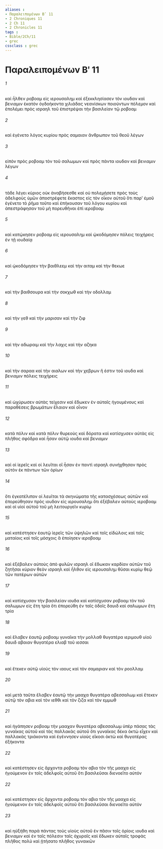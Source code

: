 ```yaml
---
aliases : 
- Παραλειπομένων Βʹ 11
- 2 Chroniques 11
- 2 Ch 11
- 2 Chronicles 11
tags : 
- Bible/2Ch/11
- grec
cssclass : grec
---
```


# Παραλειπομένων Βʹ 11

###### 1
καὶ ἦλθεν ροβοαμ εἰς ιερουσαλημ καὶ ἐξεκκλησίασεν τὸν ιουδαν καὶ βενιαμιν ἑκατὸν ὀγδοήκοντα χιλιάδας νεανίσκων ποιούντων πόλεμον καὶ ἐπολέμει πρὸς ισραηλ τοῦ ἐπιστρέψαι τὴν βασιλείαν τῷ ροβοαμ
###### 2
καὶ ἐγένετο λόγος κυρίου πρὸς σαμαιαν ἄνθρωπον τοῦ θεοῦ λέγων
###### 3
εἰπὸν πρὸς ροβοαμ τὸν τοῦ σαλωμων καὶ πρὸς πάντα ιουδαν καὶ βενιαμιν λέγων
###### 4
τάδε λέγει κύριος οὐκ ἀναβήσεσθε καὶ οὐ πολεμήσετε πρὸς τοὺς ἀδελφοὺς ὑμῶν ἀποστρέφετε ἕκαστος εἰς τὸν οἶκον αὐτοῦ ὅτι παρ' ἐμοῦ ἐγένετο τὸ ῥῆμα τοῦτο καὶ ἐπήκουσαν τοῦ λόγου κυρίου καὶ ἀπεστράφησαν τοῦ μὴ πορευθῆναι ἐπὶ ιεροβοαμ
###### 5
καὶ κατῴκησεν ροβοαμ εἰς ιερουσαλημ καὶ ᾠκοδόμησεν πόλεις τειχήρεις ἐν τῇ ιουδαίᾳ
###### 6
καὶ ᾠκοδόμησεν τὴν βαιθλεεμ καὶ τὴν αιταμ καὶ τὴν θεκωε
###### 7
καὶ τὴν βαιθσουρα καὶ τὴν σοκχωθ καὶ τὴν οδολλαμ
###### 8
καὶ τὴν γεθ καὶ τὴν μαρισαν καὶ τὴν ζιφ
###### 9
καὶ τὴν αδωραιμ καὶ τὴν λαχις καὶ τὴν αζηκα
###### 10
καὶ τὴν σαραα καὶ τὴν αιαλων καὶ τὴν χεβρων ἥ ἐστιν τοῦ ιουδα καὶ βενιαμιν πόλεις τειχήρεις
###### 11
καὶ ὠχύρωσεν αὐτὰς τείχεσιν καὶ ἔδωκεν ἐν αὐταῖς ἡγουμένους καὶ παραθέσεις βρωμάτων ἔλαιον καὶ οἶνον
###### 12
κατὰ πόλιν καὶ κατὰ πόλιν θυρεοὺς καὶ δόρατα καὶ κατίσχυσεν αὐτὰς εἰς πλῆθος σφόδρα καὶ ἦσαν αὐτῷ ιουδα καὶ βενιαμιν
###### 13
καὶ οἱ ἱερεῖς καὶ οἱ λευῖται οἳ ἦσαν ἐν παντὶ ισραηλ συνήχθησαν πρὸς αὐτὸν ἐκ πάντων τῶν ὁρίων
###### 14
ὅτι ἐγκατέλιπον οἱ λευῖται τὰ σκηνώματα τῆς κατασχέσεως αὐτῶν καὶ ἐπορεύθησαν πρὸς ιουδαν εἰς ιερουσαλημ ὅτι ἐξέβαλεν αὐτοὺς ιεροβοαμ καὶ οἱ υἱοὶ αὐτοῦ τοῦ μὴ λειτουργεῖν κυρίῳ
###### 15
καὶ κατέστησεν ἑαυτῷ ἱερεῖς τῶν ὑψηλῶν καὶ τοῖς εἰδώλοις καὶ τοῖς ματαίοις καὶ τοῖς μόσχοις ἃ ἐποίησεν ιεροβοαμ
###### 16
καὶ ἐξέβαλεν αὐτοὺς ἀπὸ φυλῶν ισραηλ οἳ ἔδωκαν καρδίαν αὐτῶν τοῦ ζητῆσαι κύριον θεὸν ισραηλ καὶ ἦλθον εἰς ιερουσαλημ θῦσαι κυρίῳ θεῷ τῶν πατέρων αὐτῶν
###### 17
καὶ κατίσχυσαν τὴν βασιλείαν ιουδα καὶ κατίσχυσαν ροβοαμ τὸν τοῦ σαλωμων εἰς ἔτη τρία ὅτι ἐπορεύθη ἐν ταῖς ὁδοῖς δαυιδ καὶ σαλωμων ἔτη τρία
###### 18
καὶ ἔλαβεν ἑαυτῷ ροβοαμ γυναῖκα τὴν μολλαθ θυγατέρα ιεριμουθ υἱοῦ δαυιδ αβαιαν θυγατέρα ελιαβ τοῦ ιεσσαι
###### 19
καὶ ἔτεκεν αὐτῷ υἱοὺς τὸν ιαους καὶ τὸν σαμαριαν καὶ τὸν ροολλαμ
###### 20
καὶ μετὰ ταῦτα ἔλαβεν ἑαυτῷ τὴν μααχα θυγατέρα αβεσσαλωμ καὶ ἔτεκεν αὐτῷ τὸν αβια καὶ τὸν ιεθθι καὶ τὸν ζιζα καὶ τὸν εμμωθ
###### 21
καὶ ἠγάπησεν ροβοαμ τὴν μααχαν θυγατέρα αβεσσαλωμ ὑπὲρ πάσας τὰς γυναῖκας αὐτοῦ καὶ τὰς παλλακὰς αὐτοῦ ὅτι γυναῖκας δέκα ὀκτὼ εἶχεν καὶ παλλακὰς τριάκοντα καὶ ἐγέννησεν υἱοὺς εἴκοσι ὀκτὼ καὶ θυγατέρας ἑξήκοντα
###### 22
καὶ κατέστησεν εἰς ἄρχοντα ροβοαμ τὸν αβια τὸν τῆς μααχα εἰς ἡγούμενον ἐν τοῖς ἀδελφοῖς αὐτοῦ ὅτι βασιλεῦσαι διενοεῖτο αὐτόν
###### 22
καὶ κατέστησεν εἰς ἄρχοντα ροβοαμ τὸν αβια τὸν τῆς μααχα εἰς ἡγούμενον ἐν τοῖς ἀδελφοῖς αὐτοῦ ὅτι βασιλεῦσαι διενοεῖτο αὐτόν
###### 23
καὶ ηὐξήθη παρὰ πάντας τοὺς υἱοὺς αὐτοῦ ἐν πᾶσιν τοῖς ὁρίοις ιουδα καὶ βενιαμιν καὶ ἐν ταῖς πόλεσιν ταῖς ὀχυραῖς καὶ ἔδωκεν αὐταῖς τροφὰς πλῆθος πολὺ καὶ ᾐτήσατο πλῆθος γυναικῶν
